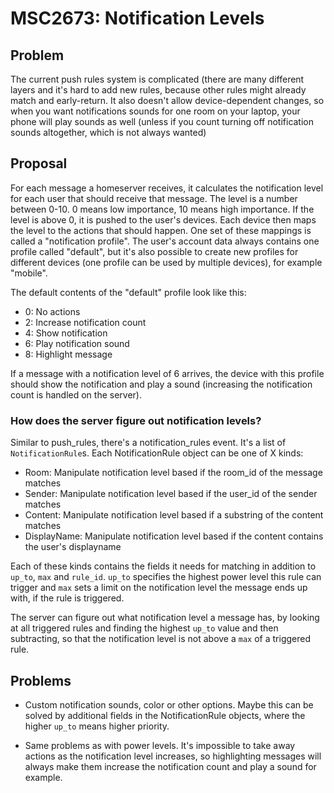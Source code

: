 # MSC2673: Notification Levels

## Problem

The current push rules system is complicated (there are many different layers
and it's hard to add new rules, because other rules might already match and
early-return. It also doesn't allow device-dependent changes, so when you want
notifications sounds for one room on your laptop, your phone will play sounds
as well (unless if you count turning off notification sounds altogether, which
is not always wanted)


## Proposal

For each message a homeserver receives, it calculates the notification level
for each user that should receive that message. The level is a number between
0-10. 0 means low importance, 10 means high importance. If the level is above
0, it is pushed to the user's devices. Each device then maps the level to the
actions that should happen. One set of these mappings is called a "notification
profile". The user's account data always contains one profile called "default",
but it's also possible to create new profiles for different devices (one
profile can be used by multiple devices), for example "mobile".

The default contents of the "default" profile look like this:
- 0: No actions
- 2: Increase notification count
- 4: Show notification
- 6: Play notification sound
- 8: Highlight message

If a message with a notification level of 6 arrives, the device with this
profile should show the notification and play a sound (increasing the
notification count is handled on the server).


### How does the server figure out notification levels?

Similar to push_rules, there's a notification_rules event. It's a list of
`NotificationRule`s. Each NotificationRule object can be one of X kinds:

- Room: Manipulate notification level based if the room_id of the message
  matches
- Sender: Manipulate notification level based if the user_id of the sender
  matches
- Content: Manipulate notification level based if a substring of the content
  matches
- DisplayName: Manipulate notification level based if the content contains the
  user's displayname

Each of these kinds contains the fields it needs for matching in addition to
`up_to`, `max` and `rule_id`. `up_to` specifies the highest power level this
rule can trigger and `max` sets a limit on the notification level the message
ends up with, if the rule is triggered.

The server can figure out what notification level a message has, by looking at
all triggered rules and finding the highest `up_to` value and then subtracting,
so that the notification level is not above a `max` of a triggered rule.


## Problems

- Custom notification sounds, color or other options. Maybe this can be solved
  by additional fields in the NotificationRule objects, where the higher
  `up_to` means higher priority.

- Same problems as with power levels. It's impossible to take away actions as
  the notification level increases, so highlighting messages will always make
  them increase the notification count and play a sound for example.
